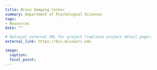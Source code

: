 ```yaml
---
title: Brain Imaging Center
summary: Department of Psychologial Sciences
tags:
- Resources
date: ""

# Optional external URL for project (replaces project detail page).
external_link: https://bic.missouri.edu

image:
  caption: 
  focal_point: 
---
```

